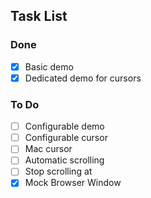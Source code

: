 ## Task List

### Done
- [x] Basic demo
- [x] Dedicated demo for cursors

### To Do
- [ ] Configurable demo
- [ ] Configurable cursor
- [ ] Mac cursor
- [ ] Automatic scrolling
- [ ] Stop scrolling at
- [x] Mock Browser Window
